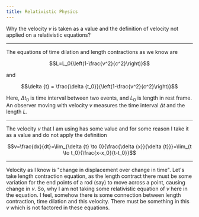 ```yaml
---
title: Relativistic Physics
---
```


Why the velocity $v$ is taken as a value and the definition of velocity not applied on a relativistic equations?
<br/>
<hr>
The equations of time dilation and length contractions as we know are 

$$L=L_0{\left(1-\frac{v^2}{c^2}\right)}$$

and 

$$\delta {t} = \frac{\delta {t_0}}{\left(1-\frac{v^2}{c^2}\right)}$$

Here, ${\Delta {t_0}}$ is time interval between two events, and ${L_0}$ is length in rest frame. An observer moving with velocity $v$ measures the time interval $\Delta t$ and the length $L$.

<hr>

The velocity $v$ that I am using has some value and for some reason I take it as a value and do not apply the definition 

$$v=\frac{dx}{dt}=\lim_{\delta {t} \to 0}{\frac{\delta {x}}{\delta {t}}}=\lim_{t \to t_0}{\frac{x-x_0}{t-t_0}}$$

<hr>

Velocity as I know is "change in displacement over change in time". Let's take length contraction equation, as the length contract there must be some variation for the end points of a rod (say) to move across a point, causing change in $v$. So, why I am not taking some relativistic equation of $v$ here in the equation. I feel, somehow there is some connection between length contraction, time dilation and this velocity. There must be something in this $v$ which is not factored in these equations.
